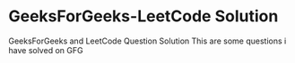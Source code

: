 # GeeksForGeeks-LeetCode Solution
GeeksForGeeks and LeetCode Question Solution
This are some questions i have solved on GFG
